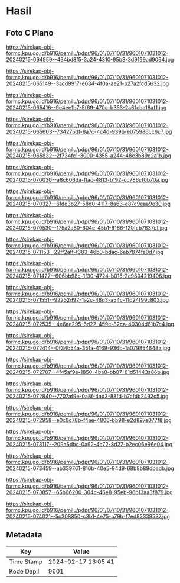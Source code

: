 # Hasil

## Foto C Plano

https://sirekap-obj-formc.kpu.go.id/b916/pemilu/pdpr/96/01/07/10/31/9601071031012-20240215-064959--434bd8f5-3a24-4310-95b8-3d9199ad9064.jpg

https://sirekap-obj-formc.kpu.go.id/b916/pemilu/pdpr/96/01/07/10/31/9601071031012-20240215-065149--3acd9917-e634-4f0a-ae21-b27a2fcd5632.jpg

https://sirekap-obj-formc.kpu.go.id/b916/pemilu/pdpr/96/01/07/10/31/9601071031012-20240215-065416--9e4ee1b7-5f69-470c-b353-2a61cba18af1.jpg

https://sirekap-obj-formc.kpu.go.id/b916/pemilu/pdpr/96/01/07/10/31/9601071031012-20240215-065603--734275df-8a7c-4c4d-939b-e075986cc6c7.jpg

https://sirekap-obj-formc.kpu.go.id/b916/pemilu/pdpr/96/01/07/10/31/9601071031012-20240215-065832--2f734fc1-3000-4355-a244-48e3b89d2a1b.jpg

https://sirekap-obj-formc.kpu.go.id/b916/pemilu/pdpr/96/01/07/10/31/9601071031012-20240215-070030--a8c606da-ffac-4813-b192-cc786cf0b70a.jpg

https://sirekap-obj-formc.kpu.go.id/b916/pemilu/pdpr/96/01/07/10/31/9601071031012-20240215-070327--6fdd3b27-58d0-4117-8a63-e87c9eaa9e30.jpg

https://sirekap-obj-formc.kpu.go.id/b916/pemilu/pdpr/96/01/07/10/31/9601071031012-20240215-070530--175a2a80-604e-45b1-8166-120fcb7837ef.jpg

https://sirekap-obj-formc.kpu.go.id/b916/pemilu/pdpr/96/01/07/10/31/9601071031012-20240215-071153--22ff2aff-f383-46b0-bdac-6ab7874fa0d7.jpg

https://sirekap-obj-formc.kpu.go.id/b916/pemilu/pdpr/96/01/07/10/31/9601071031012-20240215-071427--606bb98c-1f30-4724-b015-2e9804219408.jpg

https://sirekap-obj-formc.kpu.go.id/b916/pemilu/pdpr/96/01/07/10/31/9601071031012-20240215-071551--92252d92-1a2c-48d3-a54c-11d24f99c803.jpg

https://sirekap-obj-formc.kpu.go.id/b916/pemilu/pdpr/96/01/07/10/31/9601071031012-20240215-072535--4e6ae295-6d22-459c-82ca-40304d61b7c4.jpg

https://sirekap-obj-formc.kpu.go.id/b916/pemilu/pdpr/96/01/07/10/31/9601071031012-20240215-072414--0f34b54a-351a-4169-936b-1a079854648a.jpg

https://sirekap-obj-formc.kpu.go.id/b916/pemilu/pdpr/96/01/07/10/31/9601071031012-20240215-072707--4f45af9e-1850-4ba0-bb87-61d51443a86b.jpg

https://sirekap-obj-formc.kpu.go.id/b916/pemilu/pdpr/96/01/07/10/31/9601071031012-20240215-072840--7707af9e-0a8f-4ad3-88fd-b7cfdb2492c5.jpg

https://sirekap-obj-formc.kpu.go.id/b916/pemilu/pdpr/96/01/07/10/31/9601071031012-20240215-072958--e0c8c78b-f4ae-4806-bb98-e2d897e077f8.jpg

https://sirekap-obj-formc.kpu.go.id/b916/pemilu/pdpr/96/01/07/10/31/9601071031012-20240215-073117--209a6dbc-0a92-4c72-8d27-b2ec06e96e04.jpg

https://sirekap-obj-formc.kpu.go.id/b916/pemilu/pdpr/96/01/07/10/31/9601071031012-20240215-073459--ab339761-810b-40e5-94d9-68b8b89dbadb.jpg

https://sirekap-obj-formc.kpu.go.id/b916/pemilu/pdpr/96/01/07/10/31/9601071031012-20240215-073857--65b66200-304c-46e8-95eb-96b13aa3f879.jpg

https://sirekap-obj-formc.kpu.go.id/b916/pemilu/pdpr/96/01/07/10/31/9601071031012-20240215-074021--5c308850-c3b1-4e75-a79b-f7ed82338537.jpg


## Metadata

| Key        | Value               |
| ---------- | ------------------- |
| Time Stamp | 2024-02-17 13:05:41 |
| Kode Dapil | 9601                |



